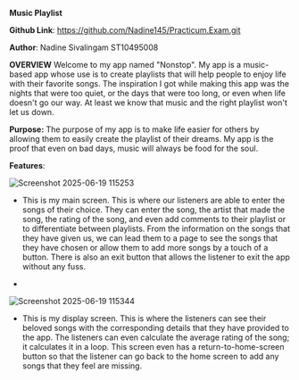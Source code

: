**Music Playlist**

**Github Link**: https://github.com/Nadine145/Practicum.Exam.git

**Author**: Nadine Sivalingam ST10495008

**OVERVIEW**
Welcome to my app named "Nonstop". My app is a music-based app whose use is to create playlists that will help people to enjoy life with their favorite songs. The inspiration I got while making this app was the nights that were too quiet, or the days that were too long, or even when life doesn't go our way. At least we know that music and the right playlist won't let us down.

**Purpose:** The purpose of my app is to make life easier for others by allowing them to easily create the playlist of their dreams. My app is the proof that even on bad days, music will always be food for the soul.

**Features**: 


![Screenshot 2025-06-19 115253](https://github.com/user-attachments/assets/8391bfc2-d907-4ec0-9760-8396e3f1d312) 
- This is my main screen. This is where our listeners are able to enter the songs of their choice. They can enter the song, the artist that made the song, the rating of the song, and even add comments to their playlist or to differentiate between playlists. From the information on the songs that they have given us, we can lead them to a page to see the songs that they have chosen or allow them to add more songs by a touch of a button. There is also an exit button that allows the listener to exit the app without any fuss.

- 
![Screenshot 2025-06-19 115344](https://github.com/user-attachments/assets/bcb93168-b1d4-4404-9234-e496aee51e63)

- This is my display screen. This is where the listeners can see their beloved songs with the corresponding details that they have provided to the app. The listeners can even calculate the average rating of the song; it calculates it in a loop. This screen even has a return-to-home-screen button so that the listener can go back to the home screen to add any songs that they feel are missing.
